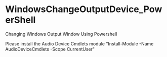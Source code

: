 # WindowsChangeOutputDevice_PowerShell
Changing Windows Output Window Using Powershell

Please install the Audio Device Cmdlets module 
"Install-Module -Name AudioDeviceCmdlets -Scope CurrentUser"

